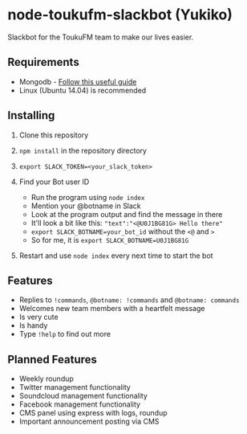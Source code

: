 # node-toukufm-slackbot (Yukiko)

Slackbot for the ToukuFM team to make our lives easier.


## Requirements

* Mongodb - [Follow this useful guide](https://www.digitalocean.com/community/tutorials/how-to-install-mongodb-on-ubuntu-14-04)
* Linux (Ubuntu 14.04) is recommended


## Installing

1) Clone this repository  
2) `npm install` in the repository directory  
3) `export SLACK_TOKEN=<your_slack_token>`  
4) Find your Bot user ID

    * Run the program using `node index`
    * Mention your @botname in Slack
    * Look at the program output and find the message in there
    * It'll look a bit like this: `"text":"<@U0J1BG81G> Hello there"`
    * `export SLACK_BOTNAME=your_bot_id` without the `<@` and `>`
    * So for me, it is `export SLACK_BOTNAME=U0J1BG81G`

5) Restart and use `node index` every next time to start the bot  


## Features
* Replies to `!commands`, `@botname: !commands` and `@botname: commands`
* Welcomes new team members with a heartfelt message
* Is very cute
* Is handy
* Type `!help` to find out more

## Planned Features

* Weekly roundup
* Twitter management functionality
* Soundcloud management functionality
* Facebook management functionality
* CMS panel using express with logs, roundup
* Important announcement posting via CMS